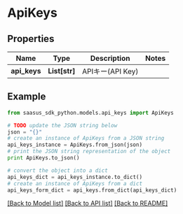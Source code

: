 # ApiKeys


## Properties
Name | Type | Description | Notes
------------ | ------------- | ------------- | -------------
**api_keys** | **List[str]** | APIキー(API Key) | 

## Example

```python
from saasus_sdk_python.models.api_keys import ApiKeys

# TODO update the JSON string below
json = "{}"
# create an instance of ApiKeys from a JSON string
api_keys_instance = ApiKeys.from_json(json)
# print the JSON string representation of the object
print ApiKeys.to_json()

# convert the object into a dict
api_keys_dict = api_keys_instance.to_dict()
# create an instance of ApiKeys from a dict
api_keys_form_dict = api_keys.from_dict(api_keys_dict)
```
[[Back to Model list]](../README.md#documentation-for-models) [[Back to API list]](../README.md#documentation-for-api-endpoints) [[Back to README]](../README.md)


